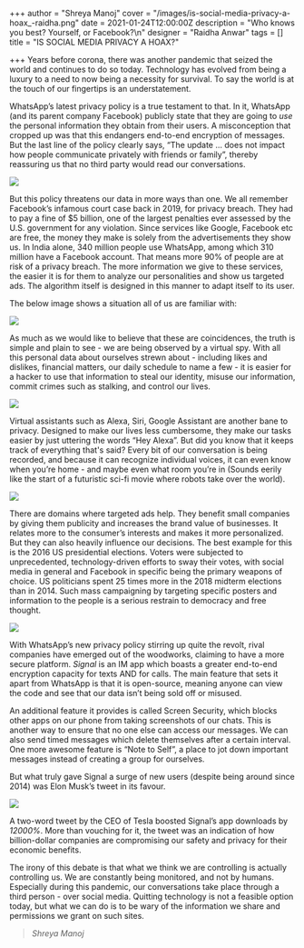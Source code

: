 +++
author = "Shreya Manoj"
cover = "/images/is-social-media-privacy-a-hoax_-raidha.png"
date = 2021-01-24T12:00:00Z
description = "Who knows you best? Yourself, or Facebook?\n"
designer = "Raidha Anwar"
tags = []
title = "IS SOCIAL MEDIA PRIVACY A HOAX?"

+++
Years before corona, there was another pandemic that seized the world and continues to do so today. Technology has evolved from being a luxury to a need to now being a necessity for survival. To say the world is at the touch of our fingertips is an understatement.

WhatsApp’s latest privacy policy is a true testament to that. In it, WhatsApp (and its parent company Facebook) publicly state that they are going to _use_ the personal information they obtain from their users. A misconception that cropped up was that this endangers end-to-end encryption of messages. But the last line of the policy clearly says, “The update ... does not impact how people communicate privately with friends or family”, thereby reassuring us that no third party would read our conversations.

  
![](/images/24-1.jpg)

But this policy threatens our data in more ways than one. We all remember Facebook’s infamous court case back in 2019, for privacy breach. They had to pay a fine of $5 billion, one of the largest penalties ever assessed by the U.S. government for any violation. Since services like Google, Facebook etc are free, the money they make is solely from the advertisements they show us. In India alone, 340 million people use WhatsApp, among which 310 million have a Facebook account. That means more 90% of people are at risk of a privacy breach. The more information we give to these services, the easier it is for them to analyze our personalities and show us targeted ads. The algorithm itself is designed in this manner to adapt itself to its user.

The below image shows a situation all of us are familiar with:

![](/images/24-2.jpg)

  
  
As much as we would like to believe that these are coincidences, the truth is simple and plain to see - we are being observed by a virtual spy. With all this personal data about ourselves strewn about - including likes and dislikes, financial matters, our daily schedule to name a few - it is easier for a hacker to use that information to steal our identity, misuse our information, commit crimes such as stalking, and control our lives.

![](/images/24-3.jpg)

Virtual assistants such as Alexa, Siri, Google Assistant are another bane to privacy. Designed to make our lives less cumbersome, they make our tasks easier by just uttering the words “Hey Alexa”. But did you know that it keeps track of everything that's said? Every bit of our conversation is being recorded, and because it can recognize individual voices, it can even know when you’re home - and maybe even what room you’re in (Sounds eerily like the start of a futuristic sci-fi movie where robots take over the world).

  
![](/images/24-4.jpg)

  
There are domains where targeted ads help. They benefit small companies by giving them publicity and increases the brand value of businesses. It relates more to the consumer’s interests and makes it more personalized. But they can also heavily influence our decisions. The best example for this is the 2016 US presidential elections. Voters were subjected to unprecedented, technology-driven efforts to sway their votes, with social media in general and Facebook in specific being the primary weapons of choice. US politicians spent 25 times more in the 2018 midterm elections than in 2014. Such mass campaigning by targeting specific posters and information to the people is a serious restrain to democracy and free thought.

![](/images/24-5.png)

With WhatsApp’s new privacy policy stirring up quite the revolt, rival companies have emerged out of the woodworks, claiming to have a more secure platform. _Signal_ is an IM app which boasts a greater end-to-end encryption capacity for texts AND for calls. The main feature that sets it apart from WhatsApp is that it is open-source, meaning anyone can view the code and see that our data isn’t being sold off or misused.

An additional feature it provides is called Screen Security, which blocks other apps on our phone from taking screenshots of our chats. This is another way to ensure that no one else can access our messages. We can also send timed messages which delete themselves after a certain interval. One more awesome feature is “Note to Self”, a place to jot down important messages instead of creating a group for ourselves.

But what truly gave Signal a surge of new users (despite being around since 2014) was Elon Musk’s tweet in its favour.

![](/images/24-6.jpg)

A two-word tweet by the CEO of Tesla boosted Signal’s app downloads by _12000%_. More than vouching for it, the tweet was an indication of how billion-dollar companies are compromising our safety and privacy for their economic benefits.

The irony of this debate is that what we think we are controlling is actually controlling us. We are constantly being monitored, and not by humans. Especially during this pandemic, our conversations take place through a third person - over social media. Quitting technology is not a feasible option today, but what we can do is to be wary of the information we share and permissions we grant on such sites.

> _Shreya Manoj_